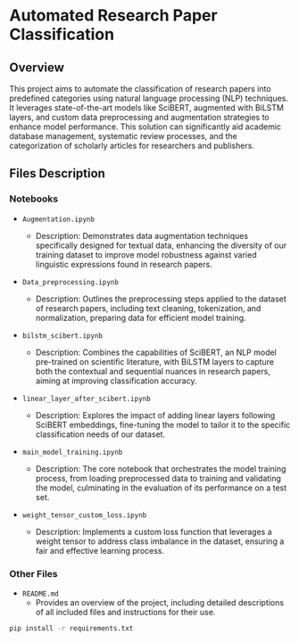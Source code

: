 # Automated Research Paper Classification

## Overview
This project aims to automate the classification of research papers into predefined categories using natural language processing (NLP) techniques. It leverages state-of-the-art models like SciBERT, augmented with BiLSTM layers, and custom data preprocessing and augmentation strategies to enhance model performance. This solution can significantly aid academic database management, systematic review processes, and the categorization of scholarly articles for researchers and publishers.

## Files Description

### Notebooks

- `Augmentation.ipynb`
  - Description: Demonstrates data augmentation techniques specifically designed for textual data, enhancing the diversity of our training dataset to improve model robustness against varied linguistic expressions found in research papers.

- `Data_preprocessing.ipynb`
  - Description: Outlines the preprocessing steps applied to the dataset of research papers, including text cleaning, tokenization, and normalization, preparing data for efficient model training.

- `bilstm_scibert.ipynb`
  - Description: Combines the capabilities of SciBERT, an NLP model pre-trained on scientific literature, with BiLSTM layers to capture both the contextual and sequential nuances in research papers, aiming at improving classification accuracy.

- `linear_layer_after_scibert.ipynb`
  - Description: Explores the impact of adding linear layers following SciBERT embeddings, fine-tuning the model to tailor it to the specific classification needs of our dataset.

- `main_model_training.ipynb`
  - Description: The core notebook that orchestrates the model training process, from loading preprocessed data to training and validating the model, culminating in the evaluation of its performance on a test set.

- `weight_tensor_custom_loss.ipynb`
  - Description: Implements a custom loss function that leverages a weight tensor to address class imbalance in the dataset, ensuring a fair and effective learning process.

### Other Files

- `README.md`
  - Provides an overview of the project, including detailed descriptions of all included files and instructions for their use.



```bash
pip install -r requirements.txt
